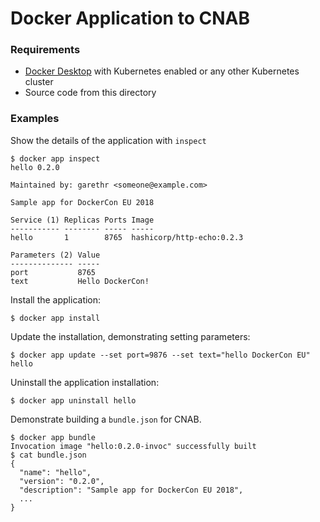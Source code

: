 # Docker Application to CNAB

### Requirements

* [Docker Desktop](https://www.docker.com/products/docker-desktop) with Kubernetes enabled or any other Kubernetes cluster
* Source code from this directory

### Examples

Show the details of the application with `inspect`

```console
$ docker app inspect
hello 0.2.0

Maintained by: garethr <someone@example.com>

Sample app for DockerCon EU 2018

Service (1) Replicas Ports Image
----------- -------- ----- -----
hello       1        8765  hashicorp/http-echo:0.2.3

Parameters (2) Value
-------------- -----
port           8765
text           Hello DockerCon!
```

Install the application:

```console
$ docker app install
```

Update the installation, demonstrating setting parameters:

```console
$ docker app update --set port=9876 --set text="hello DockerCon EU" hello
```

Uninstall the application installation:

```console
$ docker app uninstall hello
```

Demonstrate building a `bundle.json` for CNAB.

```console
$ docker app bundle
Invocation image "hello:0.2.0-invoc" successfully built
$ cat bundle.json
{
  "name": "hello",
  "version": "0.2.0",
  "description": "Sample app for DockerCon EU 2018",
  ...
}
```
